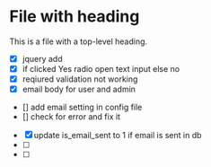 # File with heading

This is a file with a top-level heading.

- [X] jquery add
- [X] if clicked Yes radio open text input else no
- [X] reqiured validation not working
- [X] email body for user and admin
- [] add email setting in config file
- [] check for error and fix it
- [X] update is_email_sent to 1 if email is sent in db
- [ ]
- [ ]
